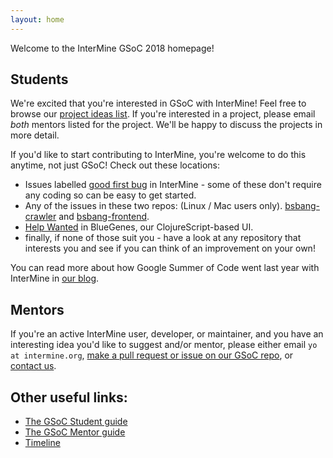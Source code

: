 ```yaml
---
layout: home
---
```


Welcome to the InterMine GSoC 2018 homepage!

## Students

We're excited that you're interested in GSoC with InterMine! Feel free to browse our [project ideas list](project-ideas/2018/). If you're interested in a project, please email _both_ mentors listed for the project. We'll be happy to discuss the projects in more detail. 

If you'd like to start contributing to InterMine, you're welcome to do this anytime, not just GSoC! Check out these locations:

- Issues labelled [good first bug](https://github.com/intermine/intermine/labels/good%20first%20bug) in InterMine - some of these don't require any coding so can be easy to get started.
- Any of the issues in these two repos: (Linux / Mac users only). [bsbang-crawler](https://github.com/justinccdev/bsbang-crawler/issues/7) and [bsbang-frontend](https://github.com/justinccdev/bsbang-frontend/issues).
- [Help Wanted](https://github.com/intermine/bluegenes/labels/Help%20Wanted) in BlueGenes, our ClojureScript-based UI.
- finally, if none of those suit you - have a look at any repository that interests you and see if you can think of an improvement on your own! 

You can read more about how Google Summer of Code went last year with InterMine in [our blog](https://intermineorg.wordpress.com/tag/gsoc-2017/).


## Mentors

If you're an active InterMine user, developer, or maintainer, and you have an interesting idea you'd like to suggest and/or mentor, please either email `yo at intermine.org`, [make a pull request or issue on our GSoC repo](https://github.com/intermine/gsoc), or [contact us](http://intermine.readthedocs.io/en/latest/about/contact-us/).  

## Other useful links:

- [The GSoC Student guide](https://google.github.io/gsocguides/student/)
- [The GSoC Mentor guide](https://google.github.io/gsocguides/mentor/)
- [Timeline](https://developers.google.com/open-source/gsoc/timeline) 
